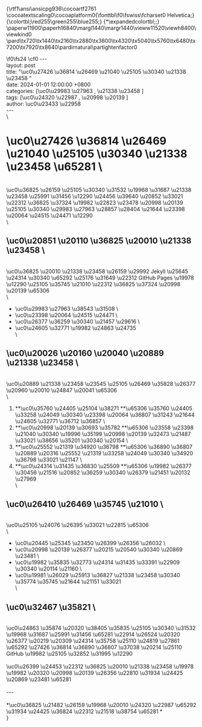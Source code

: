 {\rtf1\ansi\ansicpg936\cocoartf2761
\cocoatextscaling0\cocoaplatform0{\fonttbl\f0\fswiss\fcharset0 Helvetica;}
{\colortbl;\red255\green255\blue255;}
{\*\expandedcolortbl;;}
\paperw11900\paperh16840\margl1440\margr1440\vieww11520\viewh8400\viewkind0
\pard\tx720\tx1440\tx2160\tx2880\tx3600\tx4320\tx5040\tx5760\tx6480\tx7200\tx7920\tx8640\pardirnatural\partightenfactor0

\f0\fs24 \cf0 ---\
layout: post\
title: "\uc0\u27426 \u36814 \u26469 \u21040 \u25105 \u30340 \u21338 \u23458 "\
date: 2024-01-01 12:00:00 +0800\
categories: [\uc0\u29983 \u27963 , \u21338 \u23458 ]\
tags: [\uc0\u24320 \u22987 , \u20998 \u20139 ]\
author: \uc0\u23433 \u22958 \
---\
\
# \uc0\u27426 \u36814 \u26469 \u21040 \u25105 \u30340 \u21338 \u23458 \u65281 \
\
\uc0\u36825 \u26159 \u25105 \u30340 \u31532 \u19968 \u31687 \u21338 \u23458 \u25991 \u31456 \u12290 \u24456 \u39640 \u20852 \u33021 \u22312 \u36825 \u37324 \u19982 \u22823 \u23478 \u20998 \u20139 \u25105 \u30340 \u29983 \u27963 \u28857 \u28404 \u21644 \u23398 \u20064 \u24515 \u24471 \u12290 \
\
## \uc0\u20851 \u20110 \u36825 \u20010 \u21338 \u23458 \
\
\uc0\u36825 \u20010 \u21338 \u23458 \u26159 \u29992  Jekyll \u25645 \u24314 \u30340 \u65292 \u25176 \u31649 \u22312  GitHub Pages \u19978 \u12290 \u25105 \u35745 \u21010 \u22312 \u36825 \u37324 \u20998 \u20139 \u65306 \
\
-  \uc0\u29983 \u27963 \u38543 \u31508 \
-  \uc0\u23398 \u20064 \u24515 \u24471 \
-  \uc0\u26377 \u36259 \u30340 \u21457 \u29616 \
-  \uc0\u24605 \u32771 \u19982 \u24863 \u24735 \
\
## \uc0\u20026 \u20160 \u20040 \u20889 \u21338 \u23458 \
\
\uc0\u20889 \u21338 \u23458 \u23545 \u25105 \u26469 \u35828 \u26377 \u20960 \u20010 \u24847 \u20041 \u65306 \
\
1. **\uc0\u35760 \u24405 \u25104 \u38271 **\u65306 \u35760 \u24405 \u33258 \u24049 \u30340 \u23398 \u20064 \u36807 \u31243 \u21644 \u24605 \u32771 \u36712 \u36857 \
2. **\uc0\u20998 \u20139 \u30693 \u35782 **\u65306 \u23558 \u23398 \u21040 \u30340 \u19996 \u35199 \u20998 \u20139 \u32473 \u21487 \u33021 \u38656 \u35201 \u30340 \u20154 \
3. **\uc0\u25552 \u21319 \u34920 \u36798 **\u65306 \u36890 \u36807 \u20889 \u20316 \u25552 \u21319 \u33258 \u24049 \u30340 \u34920 \u36798 \u33021 \u21147 \
4. **\uc0\u24314 \u31435 \u36830 \u25509 **\u65306 \u19982 \u26377 \u30456 \u21516 \u20852 \u36259 \u30340 \u26379 \u21451 \u20132 \u27969 \
\
## \uc0\u26410 \u26469 \u35745 \u21010 \
\
\uc0\u25105 \u24076 \u26395 \u33021 \u22815 \u65306 \
\
- \uc0\u20445 \u25345 \u23450 \u26399 \u26356 \u26032 \
- \uc0\u20998 \u20139 \u26377 \u20215 \u20540 \u30340 \u20869 \u23481 \
- \uc0\u19982 \u35835 \u32773 \u24314 \u31435 \u33391 \u22909 \u30340 \u20114 \u21160 \
- \uc0\u19981 \u26029 \u25913 \u36827 \u21338 \u23458 \u30340 \u35774 \u35745 \u21644 \u21151 \u33021 \
\
## \uc0\u32467 \u35821 \
\
\uc0\u24863 \u35874 \u20320 \u38405 \u35835 \u25105 \u30340 \u31532 \u19968 \u31687 \u25991 \u31456 \u65281 \u22914 \u26524 \u20320 \u26377 \u20219 \u20309 \u24314 \u35758 \u25110 \u24819 \u27861 \u65292 \u27426 \u36814 \u36890 \u36807 \u37038 \u20214 \u25110  GitHub \u19982 \u25105 \u32852 \u31995 \u12290 \
\
\uc0\u26399 \u24453 \u22312 \u36825 \u20010 \u21338 \u23458 \u19978 \u19982 \u20320 \u20998 \u20139 \u26356 \u22810 \u31934 \u24425 \u20869 \u23481 \u65281 \
\
---\
\
*\uc0\u36825 \u21482 \u26159 \u19968 \u20010 \u24320 \u22987 \u65292 \u31934 \u24425 \u36824 \u22312 \u21518 \u38754 \u65281 * \
}